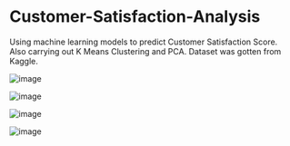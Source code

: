 # Customer-Satisfaction-Analysis
Using machine learning models to predict Customer Satisfaction Score. Also carrying out K Means Clustering and PCA.
Dataset was gotten from Kaggle.

![image](https://github.com/user-attachments/assets/9ef0a7ab-2af7-4133-9f4d-f9dd90a892a3)

![image](https://github.com/user-attachments/assets/b5fb24e5-439e-40b0-8b88-0a399093460d)

![image](https://github.com/user-attachments/assets/d7be56e7-7bb0-4d25-9592-802402f9f17a)

![image](https://github.com/user-attachments/assets/c557f1d5-fd3c-4184-8c23-a5cbe5d87bb5)






